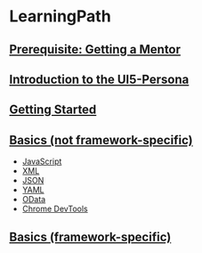# LearningPath

## [Prerequisite: Getting a Mentor](https://github.com/msg-CareerPaths/sap-ui5-persona/blob/main/chapters/000-Preequisite-Getting-a-Mentor-assigned.md)

## [Introduction to the UI5-Persona](https://github.com/msg-CareerPaths/sap-ui5-persona/blob/main/chapters/001-Introduction-UI5-Persona.md)

## [Getting Started](https://github.com/msg-CareerPaths/sap-ui5-persona/blob/main/chapters/002-Getting-Started.md)

## [Basics (not framework-specific)](https://github.com/msg-CareerPaths/sap-ui5-persona/tree/main/chapters/003-Basics-(not-specific))

- [JavaScript](https://github.com/msg-CareerPaths/sap-ui5-persona/blob/main/chapters/003-Basics-(not-specific)/003a-JavaScript.md)
- [XML](https://github.com/msg-CareerPaths/sap-ui5-persona/blob/main/chapters/003-Basics-(not-specific)/003b-XML.md)
- [JSON](https://github.com/msg-CareerPaths/sap-ui5-persona/blob/main/chapters/003-Basics-(not-specific)/003c-JSON.md)
- [YAML](https://github.com/msg-CareerPaths/sap-ui5-persona/blob/main/chapters/003-Basics-(not-specific)/003d-YAML.md)
- [OData](https://github.com/msg-CareerPaths/sap-ui5-persona/blob/main/chapters/003-Basics-(not-specific)/003e-OData.md)
- [Chrome DevTools](https://github.com/msg-CareerPaths/sap-ui5-persona/blob/main/chapters/003-Basics-(not-specific)/003f-Chrome-DevTools.md)

## [Basics (framework-specific)](https://github.com/msg-CareerPaths/sap-ui5-persona/blob/main/chapters/004-Basics-specific.md)
